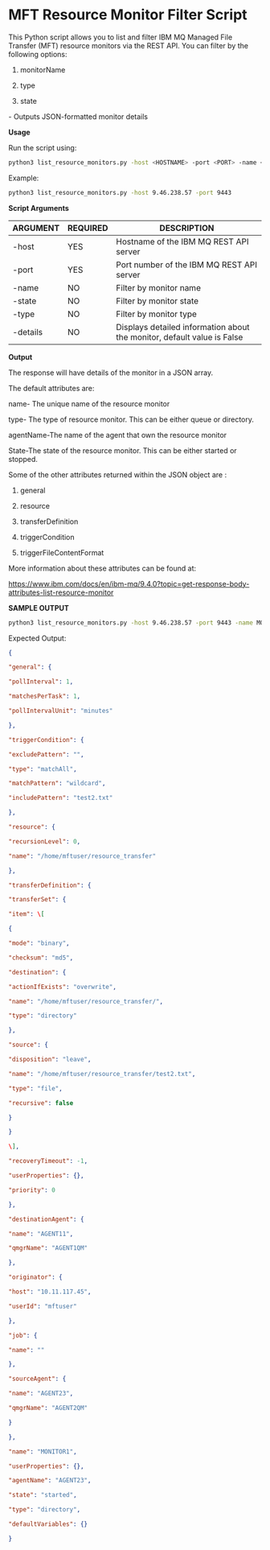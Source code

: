 # **MFT Resource Monitor Filter Script**

This Python script allows you to list and filter IBM MQ Managed File Transfer (MFT) resource monitors via the REST API. You can filter by the following options:

1) monitorName

2) type

3) state

\- Outputs JSON-formatted monitor details

**Usage**

Run the script using:
```bash
python3 list_resource_monitors.py -host <HOSTNAME> -port <PORT> -name <MONITOR_NAME> -state <MONITOR_STATE> -type <TYPE> -details <TRUEorFALSE>
```

Example:
```bash
python3 list_resource_monitors.py -host 9.46.238.57 -port 9443
```
**Script Arguments**

| ARGUMENT | REQUIRED | DESCRIPTION |
| --- | --- | --- |
| \-host | YES | Hostname of the IBM MQ REST API server |
| \-port | YES | Port number of the IBM MQ REST API server |
| \-name | NO  | Filter by monitor name |
| \-state | NO  | Filter by monitor state |
| \-type | NO  | Filter by monitor type |
| \-details | NO  | Displays detailed information about the monitor, default value is False |

**Output**

The response will have details of the monitor in a JSON array.

The default attributes are:

name- The unique name of the resource monitor

type- The type of resource monitor. This can be either queue or directory.

agentName-The name of the agent that own the resource monitor

State-The state of the resource monitor. This can be either started or stopped.

Some of the other attributes returned within the JSON object are :  

1. general

2. resource

3. transferDefinition

4. triggerCondition

5. triggerFileContentFormat

More information about these attributes can be found at:

<https://www.ibm.com/docs/en/ibm-mq/9.4.0?topic=get-response-body-attributes-list-resource-monitor>

**SAMPLE OUTPUT**
```bash
python3 list_resource_monitors.py -host 9.46.238.57 -port 9443 -name MONITOR1 -details True
```
Expected Output:
```json
{

"general": {

"pollInterval": 1,

"matchesPerTask": 1,

"pollIntervalUnit": "minutes"

},

"triggerCondition": {

"excludePattern": "",

"type": "matchAll",

"matchPattern": "wildcard",

"includePattern": "test2.txt"

},

"resource": {

"recursionLevel": 0,

"name": "/home/mftuser/resource_transfer"

},

"transferDefinition": {

"transferSet": {

"item": \[

{

"mode": "binary",

"checksum": "md5",

"destination": {

"actionIfExists": "overwrite",

"name": "/home/mftuser/resource_transfer/",

"type": "directory"

},

"source": {

"disposition": "leave",

"name": "/home/mftuser/resource_transfer/test2.txt",

"type": "file",

"recursive": false

}

}

\],

"recoveryTimeout": -1,

"userProperties": {},

"priority": 0

},

"destinationAgent": {

"name": "AGENT11",

"qmgrName": "AGENT1QM"

},

"originator": {

"host": "10.11.117.45",

"userId": "mftuser"

},

"job": {

"name": ""

},

"sourceAgent": {

"name": "AGENT23",

"qmgrName": "AGENT2QM"

}

},

"name": "MONITOR1",

"userProperties": {},

"agentName": "AGENT23",

"state": "started",

"type": "directory",

"defaultVariables": {}

}
```
